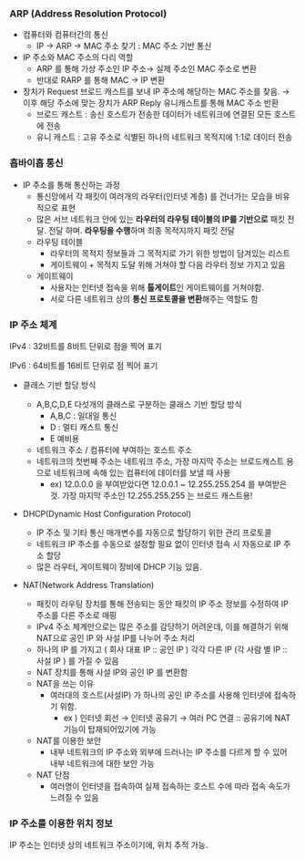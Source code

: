 ### ARP (Address Resolution Protocol)

- 컴퓨터와 컴퓨터간의 통신
    - IP → ARP → MAC 주소 찾기 : MAC 주소 기반 통신
- IP 주소와 MAC 주소의 다리 역할
    - ARP 를 통해 가상 주소인 IP 주소→ 실제 주소인 MAC 주소로 변환
    - 반대로 RARP 를 통해 MAC → IP 변환
- 장치가 Request 브로드 캐스트를 보내 IP 주소에 해당하는 MAC 주소를 찾음.  → 이후 해당 주소에 맞는 장치가 ARP Reply 유니캐스트를 통해 MAC 주소 반환
    - 브로드 캐스트 : 송신 호스트가 전송한 데이터가 네트워크에 연결된 모든 호스트에 전송
    - 유니 캐스트 : 고유 주소로 식별된 하나의 네트워크 목적지에 1:1로 데이터 전송

### 홉바이홉 통신

- IP 주소를 통해 통신하는 과정
    - 통신망에서 각 패킷이 여러개의 라우터(인터넷 계층) 를 건너가는 모습을 비유적으로 표현
    - 많은 서브 네트워크 안에 있는 **라우터의 라우팅 테이블의 IP를 기반으로** 패킷 전달. 전달 하며. **라우팅을 수행**하며 최종 목적지까지 패킷 전달
    - 라우팅 테이블
        - 라우터의 목적지 정보들과 그 목적지로 가기 위한 방법이 담겨있는 리스트
        - 게이트웨이 + 목적지 도달 위해 거쳐야 할 다음 라우터 정보 가지고 있음
    - 게이트웨이
        - 사용자는 인터넷 접속을 위해 **톨게이트**인 게이트웨이를 거쳐야함.
        - 서로 다른 네트워크 상의 **통신 프로토콜을 변환**해주는 역할도 함
    

### IP 주소 체계

IPv4 : 32비트를 8비트 단위로 점을 찍어 표기

IPv6 : 64비트를 16비트 단위로 점 찍어 표기 

- 클래스 기반 할당 방식
    - A,B,C,D,E 다섯개의 클래스로 구분하는 클래스 기반 할당 방식
        - A,B,C : 일대일 통신
        - D : 멀티 캐스트 통신
        - E 예비용
    - 네트워크 주소 / 컴퓨터에 부여하는 호스트 주소
    - 네트워크의 첫번째 주소는 네트워크 주소, 가장 마지막 주소는 브로드캐스트 용으로 네트워크에 속해 있는 컴퓨터에 데이터를 보낼 때 사용
        - ex) 12.0.0.0 을 부여받았다면 12.0.0.1 ~ 12.255.255.254 를 부여받은 것. 가장 마지막 주소인 12.255.255.255 는 브로드 캐스트용!
        
- DHCP(Dynamic Host Configuration Protocol)
    - IP 주소 및 기타 통신 매개변수를 자동으로 할당하기 위한 관리 프로토콜
    - 네트워크 IP 주소를 수동으로 설정할 필요 없이 인터넷 접속 시 자동으로 IP 주소 할당
    - 많은 라우터, 게이트웨이 장비에 DHCP 기능 있음.
- NAT(Network Address Translation)
    - 패킷이 라우팅 장치를 통해 전송되는 동안 패킷의 IP 주소 정보를 수정하여 IP 주소를 다른 주소로 매핑
    - IPv4 주소 체계만으로는 많은 주소를 감당하기 어려운데, 이를 해결하기 위해 NAT으로 공인 IP 와 사설 IP를 나누어 주소 처리
    - 하나의 IP 를 가지고 ( 회사 대표 IP :: 공인 IP ) 각각 다른 IP (각 사람 별 IP :: 사설 IP ) 를 가질 수 있음
    - NAT 장치를 통해 사설 IP와 공인 IP 를 변환함
    - NAT을 쓰는 이유
        - 여러대의 호스트(사설IP) 가 하나의 공인 IP 주소를 사용해 인터넷에 접속하기 위함.
            - ex ) 인터넷 회선 → 인터넷 공유기 → 여러 PC 연결 :: 공유기에 NAT 기능이 탑재되어있기에 가능
    - NAT를 이용한 보안
        - 내부 네트워크의 IP 주소와 외부에 드러나는 IP 주소를 다르게 할 수 있어 내부 네트워크에 대한 보안 가능
    - NAT 단점
        - 여러명이 인터넷을 접속하여 실제 접속하는 호스트 수에 따라 접속 속도가 느려질 수 있음

### IP 주소를 이용한 위치 정보

IP 주소는 인터넷 상의 네트워크 주소이기에, 위치 추적 가능.